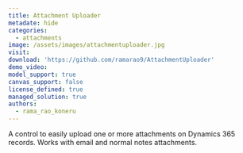 ```yaml
---
title: Attachment Uploader
metadate: hide
categories:
  - attachments
image: /assets/images/attachmentuploader.jpg
visit: 
download: 'https://github.com/ramarao9/AttachmentUploader'
demo_video: 
model_support: true
canvas_support: false
license_defined: true
managed_solution: true
authors:
  - rama_rao_koneru
---
```


A control to easily upload one or more attachments on Dynamics 365 records. Works with email and normal notes attachments.
